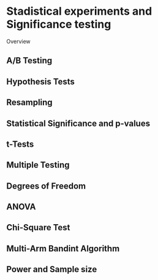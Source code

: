 # Stadistical experiments and Significance testing
Overview

## A/B Testing


## Hypothesis Tests

## Resampling

## Statistical Significance and p-values

## t-Tests

## Multiple Testing

## Degrees of Freedom

## ANOVA

## Chi-Square Test

## Multi-Arm Bandint Algorithm

## Power and Sample size
